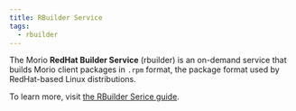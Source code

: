 ```yaml
---
title: RBuilder Service
tags:
  - rbuilder
---
```


The Morio **RedHat Builder Service** (rbuilder) is an on-demand service that builds
Morio client packages in `.rpm` format, the package format used by
RedHat-based Linux distributions.

To learn more, visit [the RBuilder Serice guide](/docs/guides/services/rbuilder).

